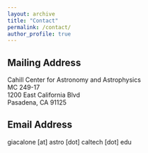 ```yaml
---
layout: archive
title: "Contact"
permalink: /contact/
author_profile: true
---
```


Mailing Address
---------------
Cahill Center for Astronomy and Astrophysics\
MC 249-17\
1200 East California Blvd\
Pasadena, CA 91125


Email Address
-------------
giacalone [at] astro [dot] caltech [dot] edu
